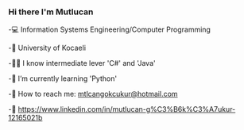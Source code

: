 ### Hi there I'm Mutlucan

  -💻 Information Systems Engineering/Computer Programming
  
  -🏫 University of Kocaeli
  
  -👨‍💻 I know intermediate lever 'C#' and 'Java'
  
  -🌱 I’m currently learning 'Python'
  
  -📧 How to reach me: mtlcangokcukur@hotmail.com
  
  -💬 https://www.linkedin.com/in/mutlucan-g%C3%B6k%C3%A7ukur-12165021b
  


<!--
**MutlucanGokcukur/MutlucanGokcukur** is a ✨ _special_ ✨ repository because its `README.md` (this file) appears on your GitHub profile.

Here are some ideas to get you started:

- 🔭 I’m currently working on ...
- 🌱 I’m currently learning ...
- 👯 I’m looking to collaborate on ...
- 🤔 I’m looking for help with ...
- 💬 Ask me about ...
- 📫 How to reach me: ...
- 😄 Pronouns: ...
- ⚡ Fun fact: ...
-->
